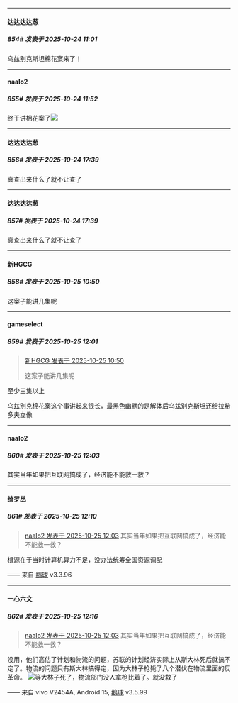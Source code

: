 ﻿
*****

####  达达达达葱  
##### 854#       发表于 2025-10-24 11:01

乌兹别克斯坦棉花案来了！


*****

####  naalo2  
##### 855#       发表于 2025-10-24 11:52

终于讲棉花案了<img src="https://static.stage1st.com/image/smiley/face2017/067.png" referrerpolicy="no-referrer">


*****

####  达达达达葱  
##### 856#       发表于 2025-10-24 17:39

真查出来什么了就不让查了


*****

####  达达达达葱  
##### 857#       发表于 2025-10-24 17:39

真查出来什么了就不让查了

*****

####  新HGCG  
##### 858#       发表于 2025-10-25 10:50

这案子能讲几集呢


*****

####  gameselect  
##### 859#       发表于 2025-10-25 12:01

<blockquote><a href="httphttps://stage1st.com/2b/forum.php?mod=redirect&amp;goto=findpost&amp;pid=68623309&amp;ptid=2253051" target="_blank">新HGCG 发表于 2025-10-25 10:50</a>

这案子能讲几集呢</blockquote>
至少三集以上

乌兹别克棉花案这个事讲起来很长，最黑色幽默的是解体后乌兹别克斯坦还给拉希多夫立像


*****

####  naalo2  
##### 860#       发表于 2025-10-25 12:03

其实当年如果把互联网搞成了，经济能不能救一救？


*****

####  绮罗丛  
##### 861#       发表于 2025-10-25 12:10

<blockquote><a href="httphttps://stage1st.com/2b/forum.php?mod=redirect&amp;goto=findpost&amp;pid=68623627&amp;ptid=2253051" target="_blank">naalo2 发表于 2025-10-25 12:03</a>
其实当年如果把互联网搞成了，经济能不能救一救？</blockquote>
根源在于当时计算机算力不足，没办法统筹全国资源调配

—— 来自 [鹅球](https://www.pgyer.com/GcUxKd4w) v3.3.96


*****

####  一心六文  
##### 862#       发表于 2025-10-25 12:16

<blockquote><a href="httphttps://stage1st.com/2b/forum.php?mod=redirect&amp;goto=findpost&amp;pid=68623627&amp;ptid=2253051" target="_blank">naalo2 发表于 2025-10-25 12:03</a>
其实当年如果把互联网搞成了，经济能不能救一救？</blockquote>
没用，他们高估了计划和物流的问题，苏联的计划经济实际上从斯大林死后就搞不定了。物流的问题只有斯大林搞得定，因为大林子枪毙了八个潜伏在物流里面的反革命。
<img src="https://static.stage1st.com/image/smiley/face2017/068.png" referrerpolicy="no-referrer">等大林子死了，物流部门没人拿枪比着了。就没救了

—— 来自 vivo V2454A, Android 15, [鹅球](https://www.pgyer.com/GcUxKd4w) v3.5.99

